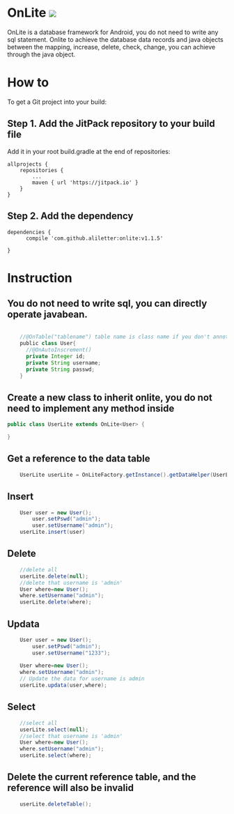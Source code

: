 # OnLite  [![](https://jitpack.io/v/aliletter/onlite.svg)](https://jitpack.io/#aliletter/onlite)
OnLite is a database framework for Android, you do not need to write any sql statement. Onlite to achieve the database data records and java objects between the mapping, increase, delete, check, change, you can achieve through the java object.
# How to
To get a Git project into your build:
## Step 1. Add the JitPack repository to your build file
Add it in your root build.gradle at the end of repositories:

	allprojects {
		repositories {
			...
			maven { url 'https://jitpack.io' }
		}
	}
  
## Step 2. Add the dependency

	dependencies {
          compile 'com.github.aliletter:onlite:v1.1.5'
          
	}
# Instruction
## You do not need to write sql, you can directly operate javabean.
```Java
    
    //@OnTable("tablename") table name is class name if you don't annotate.
    public class User{
      //@OnAutoInscrement() 
      private Integer id;
      private String username;
      private String passwd;
    }
```
## Create a new class to inherit onlite, you do not need to implement any method inside
```Java
public class UserLite extends OnLite<User> {

}
```
## Get a reference to the data table
```Java
	UserLite userLite = OnLiteFactory.getInstance().getDataHelper(UserLite.class, User.class);
```
## Insert
```Java
	User user = new User();
        user.setPswd("admin");
        user.setUsername("admin");
	userLite.insert(user)
```
## Delete
```Java
	//delete all
	userLite.delete(null);
	//delete that username is 'admin'
	User where=new User();
	where.setUsername("admin");
	userLite.delete(where);
```
## Updata
```Java
	User user = new User();
        user.setPswd("admin");
        user.setUsername("1233");
	
	User where=new User();
	where.setUsername("admin");
	// Update the data for username is admin
	userLite.updata(user,where);
```
## Select
```Java
	//select all
	userLite.select(null);
	//select that username is 'admin'
	User where=new User();
	where.setUsername("admin");
	userLite.select(where);
```
## Delete the current reference table, and the reference will also be invalid
```Java
 	userLite.deleteTable();
```

